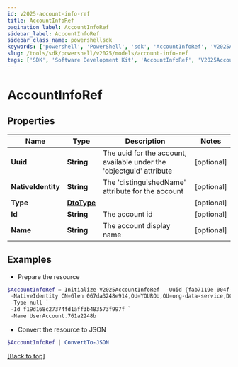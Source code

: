 ```yaml
---
id: v2025-account-info-ref
title: AccountInfoRef
pagination_label: AccountInfoRef
sidebar_label: AccountInfoRef
sidebar_class_name: powershellsdk
keywords: ['powershell', 'PowerShell', 'sdk', 'AccountInfoRef', 'V2025AccountInfoRef'] 
slug: /tools/sdk/powershell/v2025/models/account-info-ref
tags: ['SDK', 'Software Development Kit', 'AccountInfoRef', 'V2025AccountInfoRef']
---
```



# AccountInfoRef

## Properties

Name | Type | Description | Notes
------------ | ------------- | ------------- | -------------
**Uuid** | **String** | The uuid for the account, available under the 'objectguid' attribute | [optional] 
**NativeIdentity** | **String** | The 'distinguishedName' attribute for the account | [optional] 
**Type** | [**DtoType**](dto-type) |  | [optional] 
**Id** | **String** | The account id | [optional] 
**Name** | **String** | The account display name | [optional] 

## Examples

- Prepare the resource
```powershell
$AccountInfoRef = Initialize-V2025AccountInfoRef  -Uuid {fab7119e-004f-4822-9c33-b8d570d6c6a6} `
 -NativeIdentity CN=Glen 067da3248e914,OU=YOUROU,OU=org-data-service,DC=YOURDC,DC=local `
 -Type null `
 -Id f19d168c27374fd1aff3b483573f997f `
 -Name UserAccount.761a2248b
```

- Convert the resource to JSON
```powershell
$AccountInfoRef | ConvertTo-JSON
```


[[Back to top]](#) 

